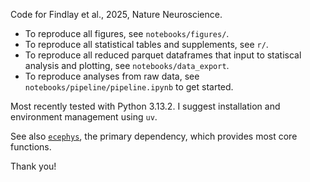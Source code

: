 Code for Findlay et al., 2025, Nature Neuroscience.

- To reproduce all figures, see `notebooks/figures/`.
- To reproduce all statistical tables and supplements, see `r/`. 
- To reproduce all reduced parquet dataframes that input to statiscal analysis and plotting, see `notebooks/data_export`. 
- To reproduce analyses from raw data, see `notebooks/pipeline/pipeline.ipynb` to get started.

Most recently tested with Python 3.13.2. I suggest installation and environment management using `uv`. 

See also [`ecephys`](https://github.com/CSC-UW/ecephys), the primary dependency, which provides most core functions. 

Thank you!
